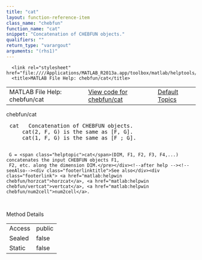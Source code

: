 ```yaml
---
title: "cat"
layout: function-reference-item
class_name: "chebfun"
function_name: "cat"
snippet: "Concatenation of CHEBFUN objects."
qualifiers: ""
return_type: "varargout"
arguments: "(rhs1)"
---
```


<html>
   <head>
      <meta http-equiv="Content-Type" content="text/html; charset=utf-8">
   
      <link rel="stylesheet" href="file:////Applications/MATLAB_R2013a.app/toolbox/matlab/helptools/private/helpwin.css">
      <title>MATLAB File Help: chebfun/cat</title>
   </head>
   <body>
      <!--Single-page help-->
      <table border="0" cellspacing="0" width="100%">
         <tr class="subheader">
            <td class="headertitle">MATLAB File Help: chebfun/cat</td>
            <td class="subheader-left"><a href="matlab:edit chebfun/cat">View code for chebfun/cat</a></td>
            <td class="subheader-right"><a href="matlab:helpwin">Default Topics</a></td>
         </tr>
      </table>
      <div class="title">chebfun/cat</div>
      <div class="helptext"><pre><!--helptext --> <span class="helptopic">cat</span>   Concatenation of CHEBFUN objects.
     <span class="helptopic">cat</span>(2, F, G) is the same as [F, G].
     <span class="helptopic">cat</span>(1, F, G) is the same as [F ; G].
  
     G = <span class="helptopic">cat</span>(DIM, F1, F2, F3, F4,...) concatenates the input CHEBFUN objects F1,
     F2, etc. along the dimension DIM.</pre></div><!--after help --><!--seeAlso--><div class="footerlinktitle">See also</div><div class="footerlink"> <a href="matlab:helpwin chebfun/horzcat">horzcat</a>, <a href="matlab:helpwin chebfun/vertcat">vertcat</a>, <a href="matlab:helpwin chebfun/num2cell">num2cell</a>.
</div>
      <!--Method-->
      <div class="sectiontitle">Method Details</div>
      <table class="class-details">
         <tr>
            <td class="class-detail-label">Access</td>
            <td>public</td>
         </tr>
         <tr>
            <td class="class-detail-label">Sealed</td>
            <td>false</td>
         </tr>
         <tr>
            <td class="class-detail-label">Static</td>
            <td>false</td>
         </tr>
      </table>
   </body>
</html>
